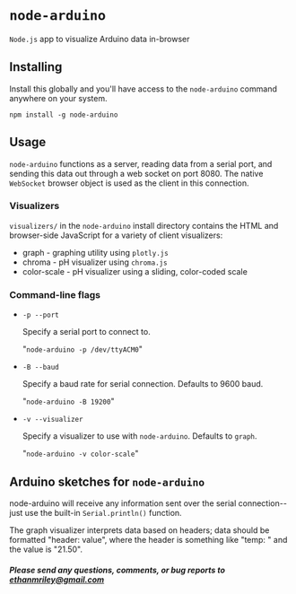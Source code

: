 # ```node-arduino```
```Node.js``` app to visualize Arduino data in-browser

## Installing

Install this globally and you'll have access to the ```node-arduino``` command anywhere on your system.

```npm install -g node-arduino```


## Usage
```node-arduino``` functions as a server, reading data from a serial port, and sending this data out through a web socket on port 8080.
The native ```WebSocket``` browser object is used as the client in this connection.

### Visualizers

```visualizers/``` in the ```node-arduino``` install directory contains the HTML and browser-side JavaScript for a variety of client visualizers:
* graph - graphing utility using ```plotly.js```
* chroma - pH visualizer using ```chroma.js```
* color-scale - pH visualizer using a sliding, color-coded scale


### Command-line flags

* ```-p --port```

   Specify a serial port to connect to.

   "```node-arduino -p /dev/ttyACM0```"

* ```-B --baud```

   Specify a baud rate for serial connection. Defaults to 9600 baud.

   "```node-arduino -B 19200```"

* ```-v --visualizer```

   Specify a visualizer to use with ```node-arduino```. Defaults to ```graph```.

   "```node-arduino -v color-scale```"


## Arduino sketches for ```node-arduino```

node-arduino will receive any information sent over the serial connection--just use the built-in ```Serial.println()``` function.

The graph visualizer interprets data based on headers; data should be formatted "header: value", where the header is something like "temp: " and the value is "21.50".


##### Please send any questions, comments, or bug reports to ethanmriley@gmail.com
